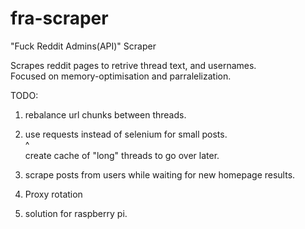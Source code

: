 # fra-scraper
"Fuck Reddit Admins(API)" Scraper

Scrapes reddit pages to retrive thread text, and usernames.<br>
Focused on memory-optimisation and parralelization.

TODO:
1. rebalance url chunks between threads.
2. use requests instead of selenium for small posts.<br>
    ^<br>
    create cache of "long" threads to go over later.
3. scrape posts from users while waiting for new homepage results.
4. Proxy rotation

5. solution for raspberry pi.